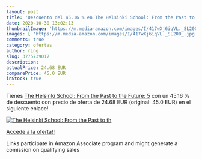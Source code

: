 ```yaml
---
layout: post
title: 'Descuento del 45.16 % en The Helsinki School: From the Past to th'
date: 2020-10-30 13:02:13
thumbnailImage: 'https://m.media-amazon.com/images/I/417wXj6iqVL._SL200_.jpg'
images: [ 'https://m.media-amazon.com/images/I/417wXj6iqVL._SL200_.jpg' ]
comments: true
category: ofertas
author: ring
slug: 3775739017
description:
actualPrice: 24.68 EUR
comparePrice: 45.0 EUR
inStock: true
---
```


Tienes [The Helsinki School: From the Past to the Future: 5](https://www.amazon.es/dp/3775739017/?tag=tolees-21) con un 45.16 % de descuento con precio de oferta de 24.68 EUR (original: 45.0 EUR) en el siguiente enlace!

[![The Helsinki School: From the Past to th](https://m.media-amazon.com/images/I/417wXj6iqVL._SL200_.jpg)](https://www.amazon.es/dp/3775739017/?tag=tolees-21)

[Accede a la oferta!!](https://www.amazon.es/dp/3775739017/?tag=tolees-21)

Links participate in Amazon Associate program and might generate a comission on qualifying sales


